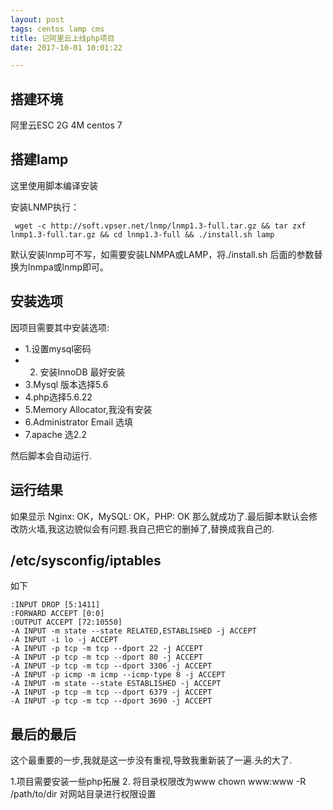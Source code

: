 ```yaml
---
layout: post
tags: centos lamp cms
title: 记阿里云上线php项目
date: 2017-10-01 10:01:22

---
```


## 搭建环境
阿里云ESC
2G 4M
centos 7

## 搭建lamp
这里使用脚本编译安装

 安装LNMP执行：
```
 wget -c http://soft.vpser.net/lnmp/lnmp1.3-full.tar.gz && tar zxf lnmp1.3-full.tar.gz && cd lnmp1.3-full && ./install.sh lamp
```
默认安装lnmp可不写，如需要安装LNMPA或LAMP，将./install.sh 后面的参数替换为lnmpa或lnmp即可。

## 安装选项

因项目需要其中安装选项:
- 1.设置mysql密码
- 2. 安装InnoDB 最好安装
- 3.Mysql 版本选择5.6
- 4.php选择5.6.22
- 5.Memory Allocator,我没有安装
- 6.Administrator Email 选填
- 7.apache 选2.2

然后脚本会自动运行.

## 运行结果
如果显示 Nginx: OK，MySQL: OK，PHP: OK
那么就成功了.最后脚本默认会修改防火墙,我这边貌似会有问题.我自己把它的删掉了,替换成我自己的.

## /etc/sysconfig/iptables
如下
```
:INPUT DROP [5:1411]
:FORWARD ACCEPT [0:0]
:OUTPUT ACCEPT [72:10550]
-A INPUT -m state --state RELATED,ESTABLISHED -j ACCEPT
-A INPUT -i lo -j ACCEPT
-A INPUT -p tcp -m tcp --dport 22 -j ACCEPT
-A INPUT -p tcp -m tcp --dport 80 -j ACCEPT
-A INPUT -p tcp -m tcp --dport 3306 -j ACCEPT
-A INPUT -p icmp -m icmp --icmp-type 8 -j ACCEPT
-A INPUT -m state --state ESTABLISHED -j ACCEPT
-A INPUT -p tcp -m tcp --dport 6379 -j ACCEPT
-A INPUT -p tcp -m tcp --dport 3690 -j ACCEPT

```

## 最后的最后
这个最重要的一步,我就是这一步没有重视,导致我重新装了一遍.头的大了.
>
1.项目需要安装一些php拓展
2. 将目录权限改为www
chown www:www -R /path/to/dir 对网站目录进行权限设置

